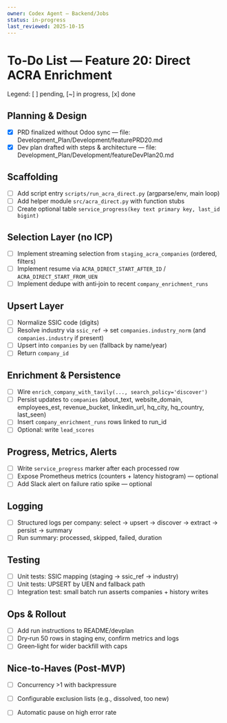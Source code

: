 ```yaml
---
owner: Codex Agent – Backend/Jobs
status: in-progress
last_reviewed: 2025-10-15
---
```


# To‑Do List — Feature 20: Direct ACRA Enrichment

Legend: [ ] pending, [~] in progress, [x] done

## Planning & Design
- [x] PRD finalized without Odoo sync — file: Development_Plan/Development/featurePRD20.md
- [x] Dev plan drafted with steps & architecture — file: Development_Plan/Development/featureDevPlan20.md

## Scaffolding
- [ ] Add script entry `scripts/run_acra_direct.py` (argparse/env, main loop)
- [ ] Add helper module `src/acra_direct.py` with function stubs
- [ ] Create optional table `service_progress(key text primary key, last_id bigint)`

## Selection Layer (no ICP)
- [ ] Implement streaming selection from `staging_acra_companies` (ordered, filters)
- [ ] Implement resume via `ACRA_DIRECT_START_AFTER_ID` / `ACRA_DIRECT_START_FROM_UEN`
- [ ] Implement dedupe with anti‑join to recent `company_enrichment_runs`

## Upsert Layer
- [ ] Normalize SSIC code (digits)
- [ ] Resolve industry via `ssic_ref` → set `companies.industry_norm` (and `companies.industry` if present)
- [ ] Upsert into `companies` by `uen` (fallback by name/year)
- [ ] Return `company_id`

## Enrichment & Persistence
- [ ] Wire `enrich_company_with_tavily(..., search_policy='discover')`
- [ ] Persist updates to `companies` (about_text, website_domain, employees_est, revenue_bucket, linkedin_url, hq_city, hq_country, last_seen)
- [ ] Insert `company_enrichment_runs` rows linked to run_id
- [ ] Optional: write `lead_scores`

## Progress, Metrics, Alerts
- [ ] Write `service_progress` marker after each processed row
- [ ] Expose Prometheus metrics (counters + latency histogram) — optional
- [ ] Add Slack alert on failure ratio spike — optional

## Logging
- [ ] Structured logs per company: select → upsert → discover → extract → persist → summary
- [ ] Run summary: processed, skipped, failed, duration

## Testing
- [ ] Unit tests: SSIC mapping (staging → ssic_ref → industry)
- [ ] Unit tests: UPSERT by UEN and fallback path
- [ ] Integration test: small batch run asserts companies + history writes

## Ops & Rollout
- [ ] Add run instructions to README/devplan
- [ ] Dry‑run 50 rows in staging env, confirm metrics and logs
- [ ] Green‑light for wider backfill with caps

## Nice‑to‑Haves (Post‑MVP)
- [ ] Concurrency >1 with backpressure
- [ ] Configurable exclusion lists (e.g., dissolved, too new)
- [ ] Automatic pause on high error rate

